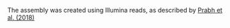 [//]: # (Created by ./bin/manage_files.pl from ./species/Pristionchus_arcanus/PRJEB27334/Pristionchus_arcanus_PRJEB27334.assembly.html on Thu Jun 11 13:45:20 2020)
The assembly was created using Illumina reads, as described by [Prabh et al. (2018)](https://www.ncbi.nlm.nih.gov/pubmed/30232197)
